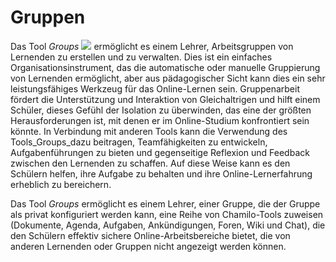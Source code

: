 # Gruppen

Das Tool _Groups_ ![](../../.gitbook/assets/graphics276.png) ermöglicht es einem Lehrer, Arbeitsgruppen von Lernenden zu erstellen und zu verwalten. Dies ist ein einfaches Organisationsinstrument, das die automatische oder manuelle Gruppierung von Lernenden ermöglicht, aber aus pädagogischer Sicht kann dies ein sehr leistungsfähiges Werkzeug für das Online-Lernen sein. Gruppenarbeit fördert die Unterstützung und Interaktion von Gleichaltrigen und hilft einem Schüler, dieses Gefühl der Isolation zu überwinden, das eine der größten Herausforderungen ist, mit denen er im Online-Studium konfrontiert sein könnte. In Verbindung mit anderen Tools kann die Verwendung des Tools\_Groups\_dazu beitragen, Teamfähigkeiten zu entwickeln, Aufgabenführungen zu bieten und gegenseitige Reflexion und Feedback zwischen den Lernenden zu schaffen. Auf diese Weise kann es den Schülern helfen, ihre Aufgabe zu behalten und ihre Online-Lernerfahrung erheblich zu bereichern.

Das Tool _Groups_ ermöglicht es einem Lehrer, einer Gruppe, die der Gruppe als privat konfiguriert werden kann, eine Reihe von Chamilo-Tools zuweisen \(Dokumente, Agenda, Aufgaben, Ankündigungen, Foren, Wiki und Chat\), die den Schülern effektiv sichere Online-Arbeitsbereiche bietet, die von anderen Lernenden oder Gruppen nicht angezeigt werden können.